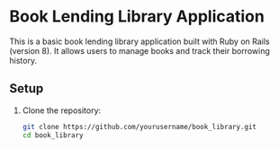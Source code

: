 # Book Lending Library Application

This is a basic book lending library application built with Ruby on Rails (version 8). It allows users to manage books and track their borrowing history.

## Setup

1. Clone the repository:
   ```bash
   git clone https://github.com/yourusername/book_library.git
   cd book_library
